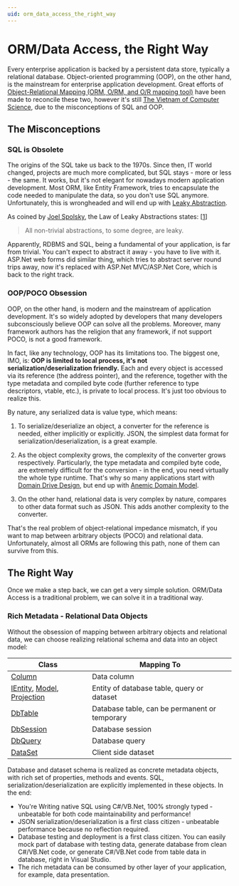 ```yaml
---
uid: orm_data_access_the_right_way
---
```


# ORM/Data Access, the Right Way

Every enterprise application is backed by a persistent data store, typically a relational database. Object-oriented programming (OOP), on the other hand, is the mainstream for enterprise application development. Great efforts of [Object-Relational Mapping (ORM, O/RM, and O/R mapping tool)](https://en.wikipedia.org/wiki/Object-relational_mapping) have been made to reconcile these two, however it's still [The Vietnam of Computer Science](http://blogs.tedneward.com/post/the-vietnam-of-computer-science/), due to the misconceptions of SQL and OOP.

## The Misconceptions

### SQL is Obsolete

The origins of the SQL take us back to the 1970s. Since then, IT world changed, projects are much more complicated, but SQL stays - more or less - the same. It works, but it's not elegant for nowadays modern application development. Most ORM, like Entity Framework, tries to encapsulate the code needed to manipulate the data, so you don't use SQL anymore. Unfortunately, this is wrongheaded and will end up with [Leaky Abstraction](https://en.wikipedia.org/wiki/Leaky_abstraction).

As coined by [Joel Spolsky](https://en.wikipedia.org/wiki/Joel_Spolsky), the Law of Leaky Abstractions states: [[1]]
> All non-trivial abstractions, to some degree, are leaky.

Apparently, RDBMS and SQL, being a fundamental of your application, is far from trivial. You can't expect to abstract it away - you have to live with it. ASP.Net web forms did similar thing, which tries to abstract server round trips away, now it's replaced with ASP.Net MVC/ASP.Net Core, which is back to the right track.

### OOP/POCO Obsession

OOP, on the other hand, is modern and the mainstream of application development. It's so widely adopted by developers that many developers subconsciously believe OOP can solve all the problems. Moreover, many framework authors has the religion that any framework, if not support POCO, is not a good framework.

In fact, like any technology, OOP has its limitations too. The biggest one, IMO, is: **OOP is limited to local process, it's not serialization/deserialization friendly.** Each and every object is accessed via its reference (the address pointer), and the reference, together with the type metadata and compiled byte code (further reference to type descriptors, vtable, etc.), is private to local process. It's just too obvious to realize this.

By nature, any serialized data is value type, which means:

1. To serialize/deserialize an object, a converter for the reference is needed, either implicitly or explicitly. JSON, the simplest data format for serialization/deserialization, is a great example.

2. As the object complexity grows, the complexity of the converter grows respectively. Particularly, the type metadata and compiled byte code, are extremely difficult for the conversion - in the end, you need virtually the whole type runtime. That's why so many applications start with [Domain Drive Design](https://martinfowler.com/tags/domain%20driven%20design.html), but end up with [Anemic Domain Model](https://martinfowler.com/bliki/AnemicDomainModel.html).

3. On the other hand, relational data is very complex by nature, compares to other data format such as JSON. This adds another complexity to the converter.

That's the real problem of object-relational impedance mismatch, if you want to map between arbitrary objects (POCO) and relational data. Unfortunately, almost all ORMs are following this path, none of them can survive from this.

## The Right Way

Once we make a step back, we can get a very simple solution. ORM/Data Access is a traditional problem, we can solve it in a traditional way.

### Rich Metadata - Relational Data Objects

Without the obsession of mapping between arbitrary objects and relational data, we can choose realizing relational schema and data into an object model:

| Class                                              | Mapping To                                          |
|----------------------------------------------------|-----------------------------------------------------|
|[Column](xref:DevZest.Data.Column)                  | Data column                                         |
|[IEntity](xref:DevZest.Data.IEntity), [Model](xref:DevZest.Data.Model), [Projection](xref:DevZest.Data.Projection) | Entity of database table, query or dataset |
|[DbTable](xref:DevZest.Data.DbTable`1)              | Database table, can be permanent or temporary       |
|[DbSession](xref:DevZest.Data.Primitives.DbSession) | Database session                                    |
|[DbQuery](xref:DevZest.Data.DbQuery`1)              | Database query                                      |
|[DataSet](xref:DevZest.Data.DataSet`1)              | Client side dataset                                 |

Database and dataset schema is realized as concrete metadata objects, with rich set of properties, methods and events. SQL, serialization/deserialization are explicitly implemented in these objects. In the end:

* You're Writing native SQL using C#/VB.Net, 100% strongly typed - unbeatable for both code maintainability and performance!
* JSON serialization/deserialization is a first class citizen - unbeatable performance because no reflection required.
* Database testing and deployment is a first class citizen. You can easily mock part of database with testing data, generate database from clean C#/VB.Net code, or generate C#/VB.Net code from table data in database, right in Visual Studio.
* The rich metadata can be consumed by other layer of your application, for example, data presentation.

[1]: https://en.wikipedia.org/wiki/Leaky_abstraction#cite_note-1
